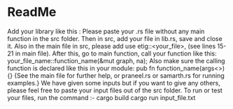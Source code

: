 # ReadMe

Add your library like this :
Please paste your .rs file without any main function in the src folder. Then in src, add your file in lib.rs, save and close it.
Also in the main file in src, please add use etig::<your_file>, (see lines 15-21 in main file). After this, go to main function, call your function like this:
your_file_name::function_name(&mut graph, na);
Also make sure the calling function is declared like this in your module:
pub fn function_name(args<>) {}
{See the main file for further help, or praneel.rs or samarth.rs for running examples.}
We have given some inputs but if you want to give any others, please feel free to paste your input files out of the src folder.
To run or test your files, run the command :-
cargo build
cargo run input_file.txt
